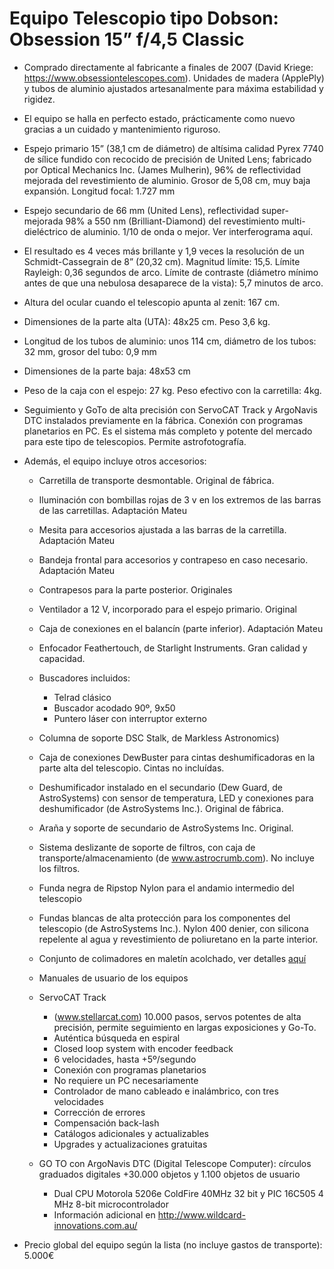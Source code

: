 # Equipo Telescopio tipo Dobson: Obsession 15” f/4,5 Classic

* Comprado directamente al fabricante a finales de 2007 (David Kriege: https://www.obsessiontelescopes.com). Unidades de madera (ApplePly) y tubos de aluminio ajustados artesanalmente para máxima estabilidad y rigidez.
* El equipo se halla en perfecto estado, prácticamente como nuevo gracias a un cuidado y mantenimiento riguroso.
* Espejo primario 15” (38,1 cm de diámetro) de altísima calidad Pyrex 7740 de sílice fundido con recocido de precisión de United Lens; fabricado por Optical Mechanics Inc. (James Mulherin), 96% de reflectividad mejorada del revestimiento de aluminio. Grosor de 5,08 cm, muy baja expansión. Longitud focal: 1.727 mm
* Espejo secundario de 66 mm (United Lens), reflectividad super-mejorada 98% a 550 nm (Brilliant-Diamond) del revestimiento multi-dieléctrico de aluminio. 1/10 de onda o mejor. Ver interferograma aquí.
* El resultado es 4 veces más brillante y 1,9 veces la resolución de un Schmidt-Cassegrain de 8” (20,32 cm). Magnitud límite: 15,5. Límite Rayleigh: 0,36 segundos de arco. Límite de contraste (diámetro mínimo antes de que una nebulosa desaparece de la vista): 5,7 minutos de arco.
* Altura del ocular cuando el telescopio apunta al zenit: 167 cm.
* Dimensiones de la parte alta (UTA): 48x25 cm. Peso 3,6 kg.
* Longitud de los tubos de aluminio: unos 114 cm, diámetro de los tubos: 32 mm, grosor del tubo: 0,9 mm
* Dimensiones de la parte baja: 48x53 cm
* Peso de la caja con el espejo: 27 kg. Peso efectivo con la carretilla: 4kg.
* Seguimiento y GoTo de alta precisión con ServoCAT Track y ArgoNavis DTC instalados previamente en la fábrica. Conexión con programas planetarios en PC. Es el sistema más completo y potente del mercado para este tipo de telescopios. Permite astrofotografía.

* Además, el equipo incluye otros accesorios:
  * Carretilla de transporte desmontable. Original de fábrica.
  * Iluminación con bombillas rojas de 3 v en los extremos de las barras de las carretillas. Adaptación Mateu
  * Mesita para accesorios ajustada a las barras de la carretilla. Adaptación Mateu
  * Bandeja frontal para accesorios y contrapeso en caso necesario. Adaptación Mateu
  * Contrapesos para la parte posterior. Originales
  * Ventilador a 12 V, incorporado para el espejo primario. Original
  * Caja de conexiones en el balancín (parte inferior). Adaptación Mateu
  * Enfocador Feathertouch, de Starlight Instruments. Gran calidad y capacidad.
  * Buscadores incluidos:
    * Telrad clásico
    * Buscador acodado 90º, 9x50
    * Puntero láser con interruptor externo
  * Columna de soporte DSC Stalk, de Markless Astronomics)
  * Caja de conexiones DewBuster para cintas deshumificadoras en la parte alta del telescopio. Cintas no incluídas.
  * Deshumificador instalado en el secundario (Dew Guard, de AstroSystems) con sensor de temperatura, LED y conexiones para deshumificador (de AstroSystems Inc.). Original de fábrica.
  * Araña y soporte de secundario de AstroSystems Inc. Original.
  * Sistema deslizante de soporte de filtros, con caja de transporte/almacenamiento (de www.astrocrumb.com). No incluye los filtros.
  * Funda negra de Ripstop Nylon para el andamio intermedio del telescopio
  * Fundas blancas de alta protección para los componentes del telescopio (de AstroSystems Inc.). Nylon 400 denier, con silicona repelente al agua y revestimiento de poliuretano en la parte interior.
  * Conjunto de colimadores en maletín acolchado, ver detalles [aquí](colimadores.md)
  * Manuales de usuario de los equipos
  * ServoCAT Track 
    * (www.stellarcat.com) 10.000 pasos, servos potentes de alta precisión, permite seguimiento en largas exposiciones y Go-To.
    * Auténtica búsqueda en espiral
    * Closed loop system with encoder feedback
    * 6 velocidades, hasta +5º/segundo
    * Conexión con programas planetarios
    * No requiere un PC necesariamente
    * Controlador de mano cableado e inalámbrico, con tres velocidades
    * Corrección de errores
    * Compensación back-lash
    * Catálogos adicionales y actualizables
    * Upgrades y actualizaciones gratuitas

  * GO TO con ArgoNavis DTC (Digital Telescope Computer): círculos graduados digitales +30.000 objetos y 1.100 objetos de usuario
    * Dual CPU Motorola 5206e ColdFire 40MHz 32 bit y PIC 16C505 4 MHz 8-bit microcontrolador
    * Información adicional en http://www.wildcard-innovations.com.au/

* Precio global del equipo según la lista (no incluye gastos de transporte): 5.000€

